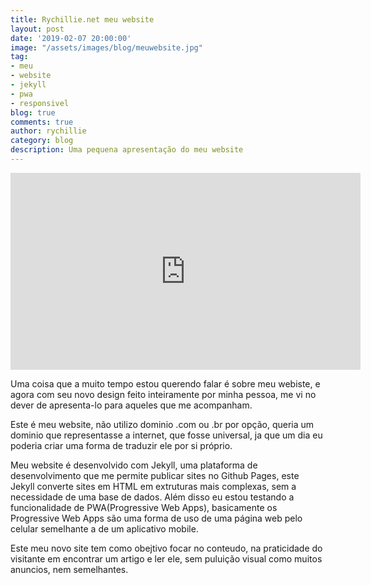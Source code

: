 ```yaml
---
title: Rychillie.net meu website
layout: post
date: '2019-02-07 20:00:00'
image: "/assets/images/blog/meuwebsite.jpg"
tag:
- meu
- website
- jekyll
- pwa
- responsivel
blog: true
comments: true
author: rychillie
category: blog
description: Uma pequena apresentação do meu website
---
```


<iframe width="560" height="315" src="https://www.youtube.com/embed/sw8Fz6T2jfw" frameborder="0" allow="accelerometer; autoplay; encrypted-media; gyroscope; picture-in-picture" allowfullscreen></iframe>

Uma coisa que a muito tempo estou querendo falar é sobre meu webiste, e agora com seu novo design feito inteiramente por minha pessoa, me vi no dever de apresenta-lo para aqueles que me acompanham.

Este é meu website, não utilizo dominio .com ou .br por opção, queria um dominio que representasse a internet, que fosse universal, ja que um dia eu poderia criar uma forma de traduzir ele por si próprio.

Meu website é desenvolvido com Jekyll, uma plataforma de desenvolvimento que me permite publicar sites no Github Pages, este Jekyll converte sites em HTML em extruturas mais complexas, sem a necessidade de uma base de dados. Além disso eu estou testando a funcionalidade de PWA(Progressive Web Apps), basicamente os Progressive Web Apps são uma forma de uso de uma página web pelo celular semelhante a de um aplicativo mobile.

Este meu novo site tem como obejtivo focar no conteudo, na praticidade do visitante em encontrar um artigo e ler ele, sem puluição visual como muitos anuncios, nem semelhantes.